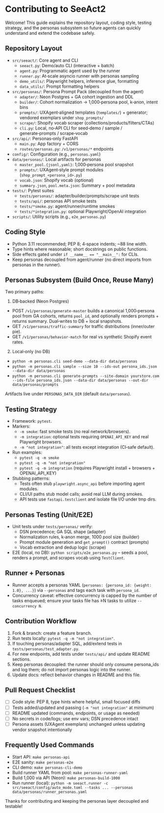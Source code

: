 # Contributing to SeeAct2

Welcome! This guide explains the repository layout, coding style, testing strategy, and the personas subsystem so future agents can quickly understand and extend the codebase safely.

## Repository Layout

- `src/seeact/`: Core agent and CLI
  - `seeact.py`: Demo/auto CLI (interactive + batch)
  - `agent.py`: Programmatic agent used by the runner
  - `runner.py`: At‑scale asyncio runner with personas sampling
  - `demo_utils/`: Playwright helpers, inference glue, formatting
  - `data_utils/`: Prompt formatting helpers
- `src/personas/`: Persona Prompt Pack (decoupled from the agent)
  - `adapter/`: Neon Postgres + GA cohort ingestion and DDL
  - `builder/`: Cohort normalization → 1,000‑persona pool, k‑anon, intent bins
  - `prompts/`: UXAgent‑aligned templates (`templates/`) + generator; vendored exemplars under `shop_prompts/`
  - `scrape/`: Shopify vocab scraper (collections/products/filters/CTAs)
  - `cli.py`: Local, no‑API CLI for seed‑demo / sample / generate‑prompts / scrape‑vocab
- `src/api/`: Personas‑only FastAPI
  - `main.py`: App factory + CORS
  - `routes/personas.py`: `/v1/personas/*` endpoints
- `config/`: Configuration (e.g., `personas.yaml`)
- `data/personas/`: Local artifacts for personas
  - `master_pool.{jsonl,yaml}`: 1,000‑persona pool snapshot
  - `prompts/`: UXAgent‑style prompt modules (`shop_prompt_<persona_id>.py`)
  - `vocab.json`: Shopify vocab (optional)
  - `summary.json`, `pool.meta.json`: Summary + pool metadata
- `tests/`: Pytest suites
  - `tests/personas/`: adapter/builder/prompts/scrape unit tests
  - `tests/api/`: personas API smoke tests
  - `tests/*smoke.py`: agent/runner/runtime smokes
  - `tests/*integration.py`: optional Playwright/OpenAI integration
- `scripts/`: Utility scripts (e.g., `e2e_personas.py`)

## Coding Style

- Python 3.11 recommended; PEP 8; 4‑space indents; ~88 line width.
- Type hints where reasonable; short docstrings on public functions.
- Side effects gated under `if __name__ == "__main__":` for CLIs.
- Keep personas decoupled from agent/runner (no direct imports from personas in the runner).

## Personas Subsystem (Build Once, Reuse Many)

Two primary paths:

1) DB‑backed (Neon Postgres)
- POST `/v1/personas/generate-master` builds a canonical 1,000‑persona pool from GA cohorts, returns `pool_id`, and optionally renders prompts + returns summary. Dual‑writes to DB + local snapshots.
- GET `/v1/personas/traffic-summary` for traffic distributions (inner/outer pie).
- GET `/v1/personas/behavior-match` for real vs synthetic Shopify event rates.

2) Local‑only (no DB)
- `python -m personas.cli seed-demo --data-dir data/personas`
- `python -m personas.cli sample --size 10 --ids-out persona_ids.json --data-dir data/personas`
- `python -m personas.cli generate-prompts --site-domain yourstore.com --ids-file persona_ids.json --data-dir data/personas --out-dir data/personas/prompts`

Artifacts live under `PERSONAS_DATA_DIR` (default `data/personas`).

## Testing Strategy

- Framework: `pytest`.
- Markers:
  - `-m smoke`: fast smoke tests (no real network/browsers).
  - `-m integration`: optional tests requiring `OPENAI_API_KEY` and real Playwright browsers.
  - `-m "not integration"`: all tests except integration (CI‑safe default).
- Run examples:
  - `pytest -q -m smoke`
  - `pytest -q -m "not integration"`
  - `pytest -q -m integration` (requires Playwright install + browsers + OPENAI_API_KEY)
- Stubbing patterns:
  - Tests often stub `playwright.async_api` before importing agent modules.
  - CLI/UI paths stub model calls; avoid real LLM during smokes.
  - API tests use `fastapi.testclient` and isolate file I/O under tmp dirs.

## Personas Testing (Unit/E2E)

- Unit tests under `tests/personas/` verify:
  - DSN precedence; GA SQL shape (adapter)
  - Normalization rules, k‑anon merge, 1000 pool size (builder)
  - Prompt module generation and `get_prompt()` contract (prompts)
  - Vocab extraction and dedup logic (scrape)
- E2E (local, no DB): `python scripts/e2e_personas.py` – seeds a pool, renders a prompt, and scrapes vocab using `TestClient`.

## Runner + Personas

- Runner accepts a personas YAML (`personas: {persona_id: {weight: 1.0}, ...}`) via `--personas` and tags each task with `persona_id`.
- Concurrency caveat: effective concurrency is capped by the number of tasks enqueued; ensure your tasks file has ≥N tasks to utilize `--concurrency N`.

## Contribution Workflow

1) Fork & branch: create a feature branch.
2) Run tests locally: `pytest -q -m "not integration"`.
3) If touching personas/adapter SQL, add/extend tests in `tests/personas/test_adapter.py`.
4) For new endpoints, add tests under `tests/api/` and update README sections.
5) Keep personas decoupled: the runner should only consume persona_ids and log them; do not import personas logic into the runner.
6) Update docs: reflect behavior changes in README and this file.

## Pull Request Checklist

- [ ] Code style: PEP 8, type hints where helpful, small focused diffs
- [ ] Tests added/updated and passing (`-m "not integration"` at minimum)
- [ ] README updated (commands, endpoints, or usage as needed)
- [ ] No secrets in code/logs; use env vars; DSN precedence intact
- [ ] Persona assets (UXAgent exemplars) unchanged unless updating vendor snapshot intentionally

## Frequently Used Commands

- Start API: `make personas-api`
- E2E sanity: `make personas-e2e`
- CLI demo: `make personas-cli-demo`
- Build runner YAML from pool: `make personas-runner-yaml`
- Build 1,000 via API (Neon): `make personas-build-1000`
- Run runner (local): `python -m seeact.runner -c src/seeact/config/auto_mode.toml --tasks ... --personas data/personas/runner_personas.yaml`

Thanks for contributing and keeping the personas layer decoupled and testable!

